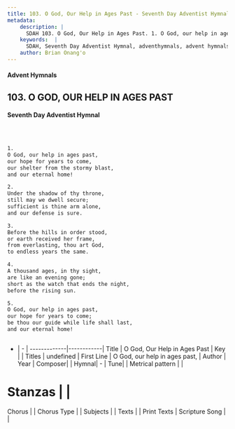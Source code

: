 ```yaml
---
title: 103. O God, Our Help in Ages Past - Seventh Day Adventist Hymnal
metadata:
    description: |
      SDAH 103. O God, Our Help in Ages Past. 1. O God, our help in ages past, our hope for years to come, our shelter from the stormy blast, and our eternal home!
    keywords:  |
      SDAH, Seventh Day Adventist Hymnal, adventhymnals, advent hymnals, O God, Our Help in Ages Past, O God, our help in ages past, 
    author: Brian Onang'o
---
```


#### Advent Hymnals
## 103. O GOD, OUR HELP IN AGES PAST
#### Seventh Day Adventist Hymnal

```txt



1.
O God, our help in ages past,
our hope for years to come,
our shelter from the stormy blast,
and our eternal home!

2.
Under the shadow of thy throne,
still may we dwell secure;
sufficient is thine arm alone,
and our defense is sure.

3.
Before the hills in order stood,
or earth received her frame,
from everlasting, thou art God,
to endless years the same.

4.
A thousand ages, in thy sight,
are like an evening gone;
short as the watch that ends the night,
before the rising sun.

5.
O God, our help in ages past,
our hope for years to come;
be thou our guide while life shall last,
and our eternal home!



```

- |   -  |
-------------|------------|
Title | O God, Our Help in Ages Past |
Key |  |
Titles | undefined |
First Line | O God, our help in ages past, |
Author | 
Year | 
Composer|  |
Hymnal|  - |
Tune|  |
Metrical pattern | |
# Stanzas |  |
Chorus |  |
Chorus Type |  |
Subjects |  |
Texts |  |
Print Texts | 
Scripture Song |  |
  
